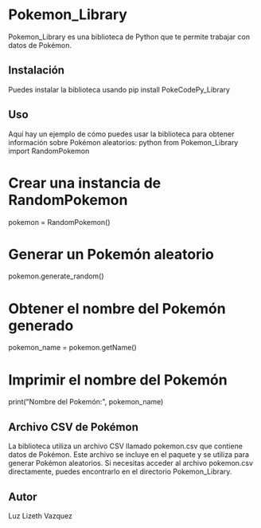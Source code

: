 # Pokemon_Library
 Pokemon_Library es una biblioteca de Python que te permite trabajar con datos de Pokémon.
 ## Instalación
 Puedes instalar la biblioteca usando pip install PokeCodePy_Library
 ## Uso
 Aquí hay un ejemplo de cómo puedes usar la biblioteca para obtener información sobre Pokémon aleatorios:
 python
 from Pokemon_Library import RandomPokemon
 # Crear una instancia de RandomPokemon
 pokemon = RandomPokemon()
 # Generar un Pokemón aleatorio
 pokemon.generate_random()
 # Obtener el nombre del Pokemón generado
 pokemon_name = pokemon.getName()
 # Imprimir el nombre del Pokemón
 print("Nombre del Pokemón:", pokemon_name)
 
 ## Archivo CSV de Pokémon
 La biblioteca utiliza un archivo CSV llamado pokemon.csv que contiene datos de Pokémon. Este archivo se incluye en el paquete y se utiliza para generar Pokémon aleatorios. Si 
necesitas acceder al archivo pokemon.csv directamente, puedes encontrarlo en el directorio Pokemon_Library.
 ## Autor
 Luz Lizeth Vazquez 